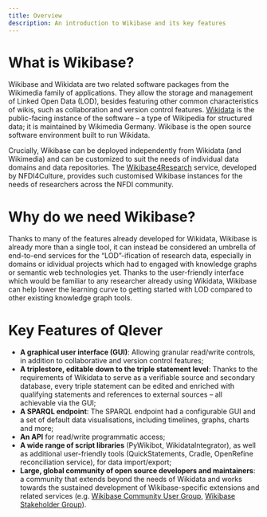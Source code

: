```yaml
---
title: Overview
description: An introduction to Wikibase and its key features
---
```


# What is Wikibase?
Wikibase and Wikidata are two related software packages from the Wikimedia family of applications. They allow the storage and management of Linked Open Data (LOD), besides featuring other common characteristics of wikis, such as collaboration and version control features. [Wikidata](https://www.wikidata.org/) is the public-facing instance of the software – a type of Wikipedia for structured data; it is maintained by Wikimedia Germany. Wikibase is the open source software environment built to run Wikidata.
 
Crucially, Wikibase can be deployed independently from Wikidata (and Wikimedia) and can be customized to suit the needs of individual data domains and data repositories. The [Wikibase4Research](https://nfdi4culture.de/services/details/wikibase4research.html) service, developed by NFDI4Culture, provides such customised Wikibase instances for the needs of researchers across the NFDI community.

# Why do we need Wikibase?

Thanks to many of the features already developed for Wikidata, Wikibase is already more than a single tool, it can instead be considered an umbrella of end-to-end services for the “LOD”-ification of research data, especially in domains or idividual projects which had to engaged with knowledge graphs or semantic web technologies yet. Thanks to the user-friendly interface which would be familiar to any researcher already using Wikidata, Wikibase can help lower the learning curve to getting started with LOD compared to other existing knowledge graph tools.

# Key Features of Qlever

- **A graphical user interface (GUI)**: Allowing granular read/write controls, in addition to  collaborative and version control features;
- **A triplestore, editable down to the triple statement level**: Thanks to the requirements of Wikidata to serve as a verifiable source and secondary database, every triple statement can be edited and enriched with qualifying statements and references to external sources – all achievable via the GUI;
- **A SPARQL endpoint**: The SPARQL endpoint had a configurable GUI and a set of default data visualisations, including timelines, graphs, charts and more; 
- **An API** for read/write programmatic access;
- **A wide range of script libraries** (PyWikibot, WikidataIntegrator), as well as additional user-friendly tools (QuickStatements, Cradle, OpenRefine reconciliation service), for data import/export;
- **Large, global community of open source developers and maintainers**: a community that extends beyond the needs of Wikidata and works towards the sustained development of Wikibase-specific extensions and related services (e.g. [Wikibase Community User Group](https://meta.wikimedia.org/wiki/Wikibase_Community_User_Group#:~:text=The%20Wikibase%20Community%20User%20Group,also%20to%20create%20new%20ones.), [Wikibase Stakeholder Group](https://wbstakeholder.group/)).
